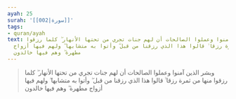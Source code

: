 ```yaml
---
ayah: 25
surah: '[[002|سورة]]'
tags:
- quran/ayah
text: وبشر الذين آمنوا وعملوا الصالحات أن لهم جنات تجري من تحتها الأنهار ۖ كلما رزقوا
  منها من ثمرة رزقا ۙ قالوا هذا الذي رزقنا من قبل ۖ وأتوا به متشابها ۖ ولهم فيها أزواج
  مطهرة ۖ وهم فيها خالدون
---
```

> وبشر الذين آمنوا وعملوا الصالحات أن لهم جنات تجري من تحتها الأنهار ۖ كلما رزقوا منها من ثمرة رزقا ۙ قالوا هذا الذي رزقنا من قبل ۖ وأتوا به متشابها ۖ ولهم فيها أزواج مطهرة ۖ وهم فيها خالدون
